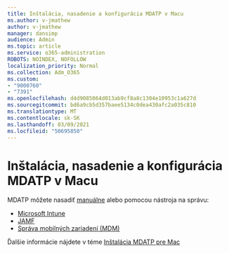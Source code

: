 ```yaml
---
title: Inštalácia, nasadenie a konfigurácia MDATP v Macu
ms.author: v-jmathew
author: v-jmathew
manager: dansimp
audience: Admin
ms.topic: article
ms.service: o365-administration
ROBOTS: NOINDEX, NOFOLLOW
localization_priority: Normal
ms.collection: Adm_O365
ms.custom:
- "9000760"
- "7391"
ms.openlocfilehash: d4d9085064d013ab9cf8a8c1304e10953c1a627d
ms.sourcegitcommit: bd6a9cb5d357baee5134c0dea430afc2a035c810
ms.translationtype: MT
ms.contentlocale: sk-SK
ms.lasthandoff: 03/09/2021
ms.locfileid: "50695850"
---
```

# <a name="install-deploy-and-configure-mdatp-on-a-mac"></a>Inštalácia, nasadenie a konfigurácia MDATP v Macu

MDATP môžete nasadiť [manuálne](https://docs.microsoft.com/windows/security/threat-protection/microsoft-defender-atp/mac-install-manually) alebo pomocou nástroja na správu:

- [Microsoft Intune](https://go.microsoft.com/fwlink/?linkid=2144548)
- [JAMF](https://docs.microsoft.com/windows/security/threat-protection/microsoft-defender-atp/mac-install-with-jamf)
- [Správa mobilných zariadení (MDM)](https://docs.microsoft.com/windows/security/threat-protection/microsoft-defender-atp/mac-install-with-other-mdm)

Ďalšie informácie nájdete v téme [Inštalácia MDATP pre Mac](https://go.microsoft.com/fwlink/?linkid=2144672)
